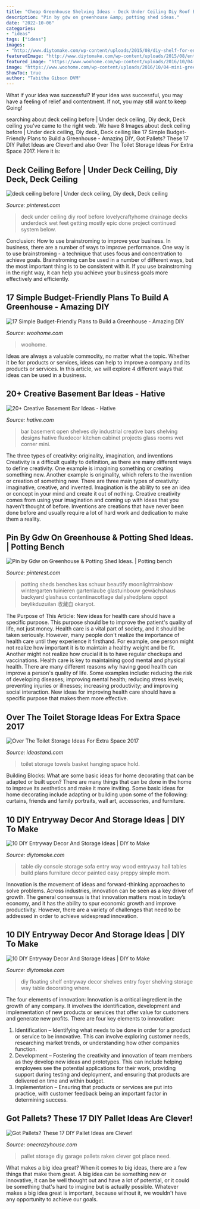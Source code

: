 ```yaml
---
title: "Cheap Greenhouse Shelving Ideas - Deck Under Ceiling Diy Roof Before Lovelycraftyhome Drainage Decks Underdeck Wet Feet Getting Mostly Epic Done Project Continued System Below"
description: "Pin by gdw on greenhouse &amp; potting shed ideas."
date: "2022-10-06"
categories:
- "ideas"
tags: ["ideas"]
images:
- "http://www.diytomake.com/wp-content/uploads/2015/08/diy-shelf-for-entry-way.jpg"
featuredImage: "http://www.diytomake.com/wp-content/uploads/2015/08/entry-way-table-with-storage-idea.jpg"
featured_image: "https://www.woohome.com/wp-content/uploads/2016/10/04-mini-greenhouse-made-from-recycled-bricks-and-windows.jpg"
image: "https://www.woohome.com/wp-content/uploads/2016/10/04-mini-greenhouse-made-from-recycled-bricks-and-windows.jpg"
ShowToc: true
author: "Tabitha Gibson DVM"
---
```



What if your idea was successful?
If your idea was successful, you may have a feeling of relief and contentment. If not, you may still want to keep Going!

	

		
searching about deck ceiling before | Under deck ceiling, Diy deck, Deck ceiling you've came to the right web. We have 8 Images about deck ceiling before | Under deck ceiling, Diy deck, Deck ceiling like 17 Simple Budget-Friendly Plans to Build a Greenhouse - Amazing DIY, Got Pallets? These 17 DIY Pallet Ideas are Clever! and also Over The Toilet Storage Ideas For Extra Space 2017. Here it is:
		
    
## Deck Ceiling Before | Under Deck Ceiling, Diy Deck, Deck Ceiling

<img loading=lazy src="https://i.pinimg.com/736x/cc/ee/1e/ccee1e167c4a2853b4d0e6293bec6d33.jpg" onerror="this.onerror=null;this.src='https://tse4.mm.bing.net/th?id=OIP.rdfU73p-aHPiTq_tX9AvMAHaJ3&amp;pid=15.1';" alt="deck ceiling before | Under deck ceiling, Diy deck, Deck ceiling">

_Source: pinterest.com_

>deck under ceiling diy roof before lovelycraftyhome drainage decks underdeck wet feet getting mostly epic done project continued system below. 

	

Conclusion: How to use brainstroming to improve your business.
In business, there are a number of ways to improve performance. One way is to use brainstroming - a technique that uses focus and concentration to achieve goals. Brainstroming can be used in a number of different ways, but the most important thing is to be consistent with it. If you use brainstroming in the right way, it can help you achieve your business goals more effectively and efficiently.

    
## 17 Simple Budget-Friendly Plans To Build A Greenhouse - Amazing DIY

<img loading=lazy src="https://www.woohome.com/wp-content/uploads/2016/10/04-mini-greenhouse-made-from-recycled-bricks-and-windows.jpg" onerror="this.onerror=null;this.src='https://tse4.mm.bing.net/th?id=OIP.MT9fswRFnBPOC7lNbBKexwHaLH&amp;pid=15.1';" alt="17 Simple Budget-Friendly Plans to Build a Greenhouse - Amazing DIY">

_Source: woohome.com_

>woohome. 

	

Ideas are always a valuable commodity, no matter what the topic. Whether it be for products or services, ideas can help to improve a company and its products or services. In this article, we will explore 4 different ways that ideas can be used in a business.

    
## 20+ Creative Basement Bar Ideas - Hative

<img loading=lazy src="https://hative.com/wp-content/uploads/2014/05/basement-bar-ideas/7-open-basement-bar.jpg" onerror="this.onerror=null;this.src='https://tse2.mm.bing.net/th?id=OIP.OHI6S8lbzLBAljamfQB0KQHaJ4&amp;pid=15.1';" alt="20+ Creative Basement Bar Ideas - Hative">

_Source: hative.com_

>bar basement open shelves diy industrial creative bars shelving designs hative fluxdecor kitchen cabinet projects glass rooms wet corner mini. 

	

The three types of creativity: originality, imagination, and inventions
Creativity is a difficult quality to definition, as there are many different ways to define creativity. One example is imagining something or creating something new. Another example is originality, which refers to the invention or creation of something new. 
There are three main types of creativity: imaginative, creative, and invented. Imagination is the ability to see an idea or concept in your mind and create it out of nothing. Creative creativity comes from using your imagination and coming up with ideas that you haven’t thought of before. Inventions are creations that have never been done before and usually require a lot of hard work and dedication to make them a reality.

    
## Pin By Gdw On Greenhouse &amp; Potting Shed Ideas. | Potting Bench

<img loading=lazy src="https://i.pinimg.com/736x/7e/0f/a9/7e0fa9ec721855205f453891e36fb754.jpg" onerror="this.onerror=null;this.src='https://tse1.mm.bing.net/th?id=OIP.hNW15DIdHtvpjr9cbpc9wgHaJP&amp;pid=15.1';" alt="Pin by Gdw on Greenhouse &amp; Potting Shed Ideas. | Potting bench">

_Source: pinterest.com_

>potting sheds benches kas schuur beautify moonlightrainbow wintergarten tuinieren gartenlaube glastuinbouw gewächshaus backyard glashaus contentinacottage dailyshedplans oppot beylikduzuilan 收藏自 okaryot. 

	

The Purpose of This Article: New ideas for health care should have a specific purpose. This purpose should be to improve the patient's quality of life, not just money.
Health care is a vital part of society, and it should be taken seriously. However, many people don't realize the importance of health care until they experience it firsthand. For example, one person might not realize how important it is to maintain a healthy weight and be fit. Another might not realize how crucial it is to have regular checkups and vaccinations. Health care is key to maintaining good mental and physical health. There are many different reasons why having good health can improve a person's quality of life. Some examples include: reducing the risk of developing diseases; improving mental health; reducing stress levels; preventing injuries or illnesses; increasing productivity; and improving social interaction. New ideas for improving health care should have a specific purpose that makes them more effective.

    
## Over The Toilet Storage Ideas For Extra Space 2017

<img loading=lazy src="http://ideastand.com/wp-content/uploads/2016/10/over-the-toilet-storage/32-over-the-toilet-storage-ideas.jpg" onerror="this.onerror=null;this.src='https://tse1.mm.bing.net/th?id=OIP.M_zXwE_IYsEzyZz98U5cnQHaLH&amp;pid=15.1';" alt="Over The Toilet Storage Ideas For Extra Space 2017">

_Source: ideastand.com_

>toilet storage towels basket hanging space hold. 

	

Building Blocks: What are some basic ideas for home decorating that can be adapted or built upon?
There are many things that can be done in the home to improve its aesthetics and make it more inviting. Some basic ideas for home decorating include adapting or building upon some of the following: curtains, friends and family portraits, wall art, accessories, and furniture.

    
## 10 DIY Entryway Decor And Storage Ideas | DIY To Make

<img loading=lazy src="http://www.diytomake.com/wp-content/uploads/2015/08/entry-way-table-with-storage-idea.jpg" onerror="this.onerror=null;this.src='https://tse1.mm.bing.net/th?id=OIP.QmuSKsi33z_HveJdi9dDuAHaLD&amp;pid=15.1';" alt="10 DIY Entryway Decor And Storage Ideas | DIY to Make">

_Source: diytomake.com_

>table diy console storage sofa entry way wood entryway hall tables build plans furniture decor painted easy preppy simple mom. 

	

Innovation is the movement of ideas and forward-thinking approaches to solve problems. Across industries, innovation can be seen as a key driver of growth. The general consensus is that innovation matters most in today’s economy, and it has the ability to spur economic growth and improve productivity. However, there are a variety of challenges that need to be addressed in order to achieve widespread innovation.

    
## 10 DIY Entryway Decor And Storage Ideas | DIY To Make

<img loading=lazy src="http://www.diytomake.com/wp-content/uploads/2015/08/diy-shelf-for-entry-way.jpg" onerror="this.onerror=null;this.src='https://tse3.mm.bing.net/th?id=OIP.awPNhMJTL9VWYqNt_LsCngHaJ3&amp;pid=15.1';" alt="10 DIY Entryway Decor And Storage Ideas | DIY to Make">

_Source: diytomake.com_

>diy floating shelf entryway decor shelves entry foyer shelving storage way table decorating where. 

	

The four elements of innovation:
Innovation is a critical ingredient in the growth of any company. It involves the identification, development and implementation of new products or services that offer value for customers and generate new profits.
There are four key elements to innovation:
1) Identification – Identifying what needs to be done in order for a product or service to be innovative. This can involve exploring customer needs, researching market trends, or understanding how other companies function.
2) Development – Fostering the creativity and innovation of team members as they develop new ideas and prototypes. This can include helping employees see the potential applications for their work, providing support during testing and deployment, and ensuring that products are delivered on time and within budget. 
3) Implementation – Ensuring that products or services are put into practice, with customer feedback being an important factor in determining success.

    
## Got Pallets? These 17 DIY Pallet Ideas Are Clever!

<img loading=lazy src="https://cdn.onecrazyhouse.com/wp-content/uploads/2016/04/garage-storage.png" onerror="this.onerror=null;this.src='https://tse4.mm.bing.net/th?id=OIP.iZzhwEunxTlhjthmhIB3jQHaKp&amp;pid=15.1';" alt="Got Pallets? These 17 DIY Pallet Ideas are Clever!">

_Source: onecrazyhouse.com_

>pallet storage diy garage pallets rakes clever got place need. 

	

What makes a big idea great?
When it comes to big ideas, there are a few things that make them great. A big idea can be something new or innovative, it can be well thought out and have a lot of potential, or it could be something that's hard to imagine but is actually possible. Whatever makes a big idea great is important, because without it, we wouldn't have any opportunity to achieve our goals.

